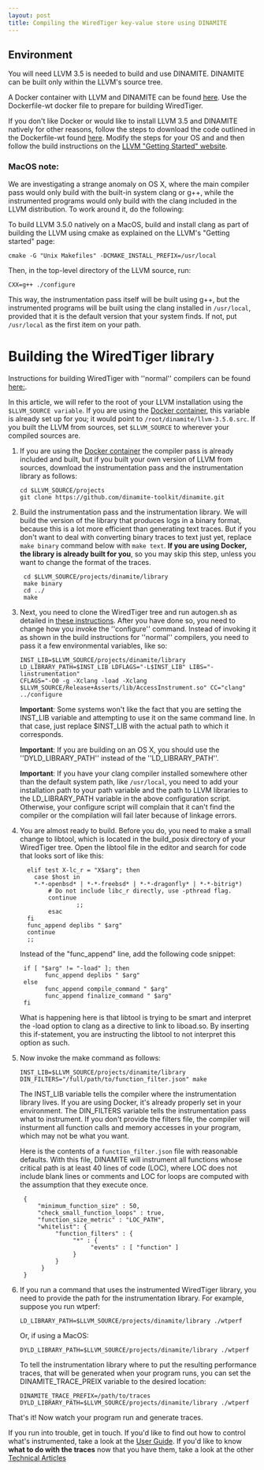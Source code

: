 ```yaml
---
layout: post
title: Compiling the WiredTiger key-value store using DINAMITE
---
```



## Environment

You will need LLVM 3.5 is needed to build and use DINAMITE.
DINAMITE can be built only within the LLVM's source tree.

A Docker container with LLVM and DINAMITE can be found [here](https://github.com/dinamite-toolkit/dinamite-compiler-docker.git).
Use the Dockerfile-wt docker file to prepare for building WiredTiger.

If you don't like Docker or would like to install LLVM 3.5 and DINAMITE natively
for other reasons, follow the steps to download the code outlined in the Dockerfile-wt found [here](https://github.com/dinamite-toolkit/dinamite-compiler-docker.git).
Modify the steps for your OS and and then follow the build instructions on the
[LLVM "Getting Started" website](http://llvm.org/docs/GettingStarted.html#local-llvm-configuration).

### MacOS note:

We are investigating a strange anomaly on OS X, where the main compiler pass would only build with the built-in system clang or g++, while the instrumented programs would only build with the clang included in the LLVM distribution. To work around it, do the following:

To build LLVM 3.5.0 natively on a MacOS, build and install clang as part of building the LLVM using cmake as explained on the LLVM's "Getting started" page:
 
    cmake -G "Unix Makefiles" -DCMAKE_INSTALL_PREFIX=/usr/local

Then, in the top-level directory of the LLVM source, run:

    CXX=g++ ./configure

This way, the instrumentation pass itself will be built using g++, but the instrumented programs will be built using the clang installed in `/usr/local`, provided that it is the default version that your system finds. If not, put `/usr/local` as the first item on your path. 

# Building the WiredTiger library

Instructions for building WiredTiger with ''normal'' compilers can be found
[here:](http://source.wiredtiger.com/2.8.0/build-posix.html).

In this article, we will refer to the root of your LLVM installation using the
`$LLVM_SOURCE variable`. If you are using the [Docker container](https://github.com/dinamite-toolkit/dinamite-compiler-docker.git), this variable is
already set up for you; it would point to `/root/dinamite/llvm-3.5.0.src`. If you
built the LLVM from sources, set `$LLVM_SOURCE` to wherever your compiled sources are.

 1. If you are using the [Docker container](https://github.com/dinamite-toolkit/dinamite-compiler-docker.git)
 the compiler pass is already included and built, but if you built your own version
 of LLVM from sources, download the instrumentation pass and the instrumentation
 library as follows:

    ```
    cd $LLVM_SOURCE/projects
    git clone https://github.com/dinamite-toolkit/dinamite.git
    ```
    
 1. Build the instrumentation pass and the instrumentation library.
 We will build the version of the library that produces logs in a binary format,
 because this is a lot more efficient than generating text traces. But if you don't
 want to deal with converting binary traces to text just yet, replace `make binary`
 command below with `make text`. **If you are using Docker, the library is already
 built for you**, so you may skip this step, unless you want to change the format
 of the traces.
    
    ```
     cd $LLVM_SOURCE/projects/dinamite/library
     make binary
     cd ../
     make
    ```
 
 2. Next, you need to clone the WiredTiger tree and run autogen.sh as detailed in [these instructions](http://source.wiredtiger.com/2.8.0/build-posix.html). 
    After you have done so, you need to change how you invoke the ''configure'' command. Instead of invoking it as shown in the build instructions for
	''normal'' compilers, you need to pass it a few environmental variables, like so: 
	
	    INST_LIB=$LLVM_SOURCE/projects/dinamite/library
	    LD_LIBRARY_PATH=$INST_LIB LDFLAGS="-L$INST_LIB" LIBS="-linstrumentation"
	    CFLAGS="-O0 -g -Xclang -load -Xclang  $LLVM_SOURCE/Release+Asserts/lib/AccessInstrument.so" CC="clang" ../configure

    **Important**: Some systems won't like the fact that you are setting the
    INST_LIB variable and attempting to use it on the same command line.
    In that case, just replace $INST_LIB with the actual path to which it
    corresponds.

    **Important**: If you are building on an OS X, you should use the
    ''DYLD_LIBRARY_PATH'' instead of the ''LD_LIBRARY_PATH''.

    **Important**: If you have your clang compiler installed somewhere other
    than the default system path, like `/usr/local`, you need to add your
     installation path to your path variable and the path to LLVM libraries to
     the LD_LIBRARY_PATH variable in the above configuration script. Otherwise,
     your configure script will complain that it can't find the compiler or the
     compilation will fail later because of linkage errors.

 3. You are almost ready to build. Before you do, you need to make a small change
    to libtool, which is located in the build_posix directory of your WiredTiger tree.
    Open the libtool file in the editor and search for code that looks sort of
    like this:

    ```
      elif test X-lc_r = "X$arg"; then
	   	case $host in
		*-*-openbsd* | *-*-freebsd* | *-*-dragonfly* | *-*-bitrig*)
		    # Do not include libc_r directly, use -pthread flag.
		    continue  
            	    ;;
          	esac
      fi
      func_append deplibs " $arg"
      continue
      ;;
    ```

    Instead of the "func_append" line, add the following code snippet:

    ```
     if [ "$arg" != "-load" ]; then
           func_append deplibs " $arg"
     else
           func_append compile_command " $arg"
           func_append finalize_command " $arg"
     fi
    ```

     What is happening here is that libtool is trying to be smart and
   	interpret the -load option to clang as a directive to link to liboad.so.
	By inserting this if-statement, you are instructing the libtool to not
	interpret this option as such.

4. Now invoke the make command as follows:

    ```
    INST_LIB=$LLVM_SOURCE/projects/dinamite/library DIN_FILTERS="/full/path/to/function_filter.json" make
    ```
    
    The INST_LIB variable tells the compiler where the instrumentation library lives.
    If you are using Docker, it's already properly set in your environment.
    The DIN_FILTERS variable tells the instrumentation pass what to instrument. If you
    don't provide the filters file, the compiler will insturment all function calls
    and memory accesses in your program, which may not be what you want.

    Here is the
    contents of a ```function_filter.json``` file with reasonable defaults. With this
    file, DINAMITE will instrument all functions whose critical path is at least 40
    lines of code (LOC), where LOC does not include blank lines or comments and LOC
    for loops are computed with the assumption that they execute once.

    ```
     {
         "minimum_function_size" : 50,
         "check_small_function_loops" : true,
         "function_size_metric" : "LOC_PATH",
         "whitelist": {
              "function_filters" : {
                   "*" : {
                        "events" : [ "function" ]
                   }
              }
          }
     }
    ```
     
 6. If you run a command that uses the instrumented WiredTiger library, you need to provide the path for the instrumentation library. For example, suppose you run wtperf:
 
    ```
    LD_LIBRARY_PATH=$LLVM_SOURCE/projects/dinamite/library ./wtperf
    ```

    Or, if using a MacOS:

    ```
    DYLD_LIBRARY_PATH=$LLVM_SOURCE/projects/dinamite/library ./wtperf
    ```

    To tell the instrumentation library where to put the resulting performance traces,
    that will be generated when your program runs, you can set the DINAMITE_TRACE_PREIX
    variable to the desired location:

    ```
    DINAMITE_TRACE_PREFIX=/path/to/traces DYLD_LIBRARY_PATH=$LLVM_SOURCE/projects/dinamite/library ./wtperf
    ```

That's it! Now watch your program run and generate traces.

If you run into trouble, get in touch. If you'd like to find out how to control what's instrumented, take a look at the
[User Guide](/user-guide/). If you'd like to know **what to do with the traces** now that you have them,
take a look at the other [Technical Articles](/tech-articles/)

